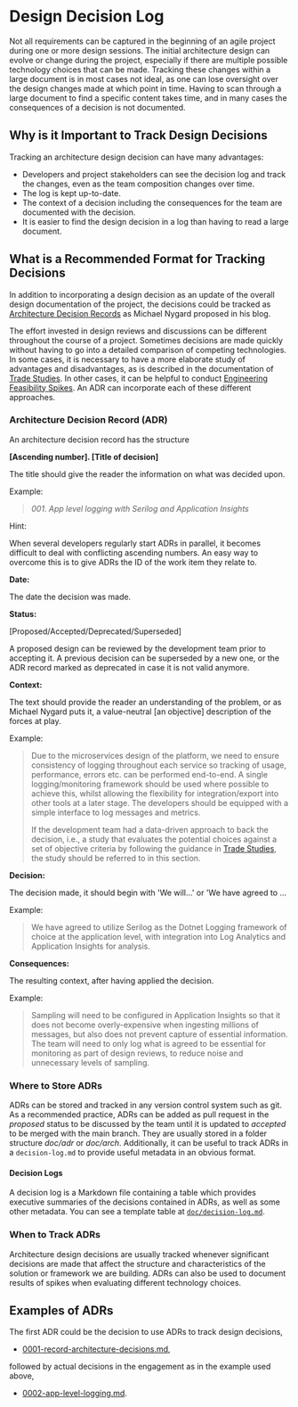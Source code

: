 # Design Decision Log

Not all requirements can be captured in the beginning of an agile project during one or more design sessions. The initial architecture design can evolve or change during the project, especially if there are multiple possible technology choices that can be made. Tracking these changes within a large document is in most cases not ideal, as one can lose oversight over the design changes made at which point in time. Having to scan through a large document to find a specific content takes time, and in many cases the consequences of a decision is not documented.

## Why is it Important to Track Design Decisions

Tracking an architecture design decision can have many advantages:

- Developers and project stakeholders can see the decision log and track the changes, even as the team composition changes over time.
- The log is kept up-to-date.
- The context of a decision including the consequences for the team are documented with the decision.
- It is easier to find the design decision in a log than having to read a large document.

## What is a Recommended Format for Tracking Decisions

In addition to incorporating a design decision as an update of the overall design documentation of the project, the decisions could be tracked as [Architecture Decision Records](http://thinkrelevance.com/blog/2011/11/15/documenting-architecture-decisions) as Michael Nygard proposed in his blog.

The effort invested in design reviews and discussions can be different throughout the course of a project. Sometimes decisions are made quickly without having to go into a detailed comparison of competing technologies. In some cases, it is necessary to have a more elaborate study of advantages and disadvantages, as is described in the documentation of [Trade Studies](../trade-studies/README.md). In other cases, it can be helpful to conduct [Engineering Feasibility Spikes](../recipes/engineering-feasibility-spikes.md). An ADR can incorporate each of these different approaches.

### Architecture Decision Record (ADR)

An architecture decision record has the structure

**[Ascending number]. [Title of decision]**

The title should give the reader the information on what was decided upon.

Example:

> *001. App level logging with Serilog and Application Insights*

Hint:

When several developers regularly start ADRs in parallel, it becomes difficult to deal with conflicting ascending numbers. An easy way to overcome this is to give ADRs the ID of the work item they relate to.

**Date:**

The date the decision was made.

**Status:**

[Proposed/Accepted/Deprecated/Superseded]

A proposed design can be reviewed by the development team prior to accepting it. A previous decision can be superseded by a new one, or the ADR record marked as deprecated in case it is not valid anymore.

**Context:**

The text should provide the reader an understanding of the problem, or as Michael Nygard puts it, a value-neutral [an objective] description of the forces at play.

Example:

> Due to the microservices design of the platform, we need to ensure consistency of logging throughout each service so tracking of usage, performance, errors etc. can be performed end-to-end. A single logging/monitoring framework should be used where possible to achieve this, whilst allowing the flexibility for integration/export into other tools at a later stage. The developers should be equipped with a simple interface to log messages and metrics.
>
> If the development team had a data-driven approach to back the decision, i.e., a study that evaluates the potential choices against a set of objective criteria by following the guidance in [Trade Studies](../trade-studies/README.md), the study should be referred to in this section.

**Decision:**

The decision made, it should begin with 'We will...' or 'We have agreed to ...

Example:

> We have agreed to utilize Serilog as the Dotnet Logging framework of choice at the application level, with integration into Log Analytics and Application Insights for analysis.

**Consequences:**

The resulting context, after having applied the decision.

Example:

> Sampling will need to be configured in Application Insights so that it does not become overly-expensive when ingesting millions of messages, but also does not prevent capture of essential information. The team will need to only log what is agreed to be essential for monitoring as part of design reviews, to reduce noise and unnecessary levels of sampling.

### Where to Store ADRs

ADRs can be stored and tracked in any version control system such as git. As a recommended practice, ADRs can be added as pull request in the *proposed* status to be discussed by the team until it is updated to *accepted* to be merged with the main branch. They are usually stored in a folder structure *doc/adr* or *doc/arch*. Additionally, it can be useful to track ADRs in a `decision-log.md` to provide useful metadata in an obvious format.

#### Decision Logs

A decision log is a Markdown file containing a table which provides executive summaries of the decisions contained in ADRs, as well as some other metadata. You can see a template table at [`doc/decision-log.md`](./doc/decision-log.md).

### When to Track ADRs

Architecture design decisions are usually tracked whenever significant decisions are made that affect the structure and characteristics of the solution or framework we are building. ADRs can also be used to document results of spikes when evaluating different technology choices.

## Examples of ADRs

The first ADR could be the decision to use ADRs to track design decisions,

- [0001-record-architecture-decisions.md](./doc/adr/0001-record-architecture-decisions.md),

followed by actual decisions in the engagement as in the example used above,

- [0002-app-level-logging.md](./doc/adr/0002-app-level-logging.md).
